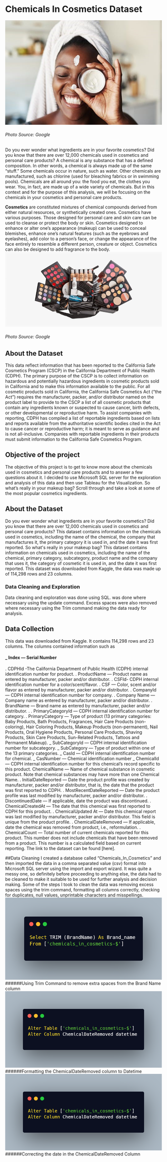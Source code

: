 # Chemicals In Cosmetics Dataset
![](Introductory_Picture.jpg)
###### Photo Source: Google
Do you ever wonder what ingredients are in your favorite cosmetics? Did you know that there are over 12,000 chemicals used in cosmetics and personal care products?
A chemical is any substance that has a defined composition. In other words, a chemical is always made up of the same “stuff.” Some chemicals occur in nature, such as water. Other chemicals are manufactured, such as chlorine (used for bleaching fabrics or in swimming pools). Chemicals are all around you: the food you eat, the clothes you wear. You, in fact, are made up of a wide variety of chemicals. But in this context and for the purpose of this analysis, we will be focusing on the chemicals in your cosmetics and personal care products.

**Cosmetics** are constituted mixtures of chemical compounds derived from either natural resources, or synthetically created ones. Cosmetics have various purposes. Those designed for personal care and skin care can be used to cleanse or protect the body or skin. Cosmetics designed to enhance or alter one’s appearance (makeup) can be used to conceal blemishes, enhance one’s natural features (such as the eyebrows and eyelashes), add color to a person’s face, or change the appearance of the face entirely to resemble a different person, creature or object. Cosmetics can also be designed to add fragrance to the body.
![](Cosmetics_Picture.jpg)
###### Photo Source: Google

## About the Dataset
This data reflect information that has been reported to the California Safe Cosmetics Program (CSCP) in the California Department of Public Health (CDPH). The primary purpose of the CSCP is to collect information on hazardous and potentially hazardous ingredients in cosmetic products sold in California and to make this information available to the public. For all cosmetic products sold in California, the California Safe Cosmetics Act (“the Act”) requires the manufacturer, packer, and/or distributor named on the product label to provide to the CSCP a list of all cosmetic products that contain any ingredients known or suspected to cause cancer, birth defects, or other developmental or reproductive harm.
To assist companies with reporting, CDPH has compiled a list of reportable ingredients based on lists and reports available from the authoritative scientific bodies cited in the Act to cause cancer or reproductive harm; it is meant to serve as guidance and is not all-inclusive. Companies with reportable ingredients in their products must submit information to the California Safe Cosmetics Program.

## Objective of the project
The objective of this project is to get to know more about the chemicals used in cosmetics and personal care products and to answer a few questions about it. I decided to use Microsoft SQL server for the exploration and analysis of this data and then use Tableau for the Visualization.
So what’s really in your makeup bag? Scroll through and take a look at some of the most popular cosmetics ingredients.


## About the Dataset
Do you ever wonder what ingredients are in your favorite cosmetics? Did you know that there are over 12,000 chemicals used in cosmetics and personal care products? This dataset contains information on the chemicals used in cosmetics, including the name of the chemical, the company that manufactures it, the primary category it is used in, and the date it was first reported. So what's really in your makeup bag?
This dataset contains information on chemicals used in cosmetics, including the name of the chemical, primary category, subcategory, product name and the company that uses it, the category of cosmetic it is used in, and the date it was first reported.
This dataset was downloaded from Kaggle, the data was made up of 114,298 rows and 23 columns.

### Data Cleaning and Exploration
Data cleaning and exploration was done using SQL. was done where necessary using the update command. Excess spaces were also removed where necessary using the Trim command making the data ready for analysis.

## Data Collection
This data was downloaded from Kaggle. It contains 114,298 rows and 23 columns. The columns contained information such as
#### _ Index — Serial Number
. CDPHId -The California Department of Public Health (CDPH) internal identification number for product.
. ProductName — Product name as entered by manufacturer, packer and/or distributor.
. CSFId- CDPH internal identification number for a color/scent/flavor.
. CSF — Color, scent and/or flavor as entered by manufacturer, packer and/or distributor.
. CompanyId — CDPH internal identification number for company.
. Company Name — Company name as entered by manufacturer, packer and/or distributor.
. BrandName — Brand name as entered by manufacturer, packer and/or distributor. .
. PrimaryCategoryId — CDPH internal identification number for category.
. PrimaryCategory — Type of product (13 primary categories: Baby Products, Bath Products, Fragrances, Hair Care Products (non-coloring), Hair Coloring Products, Makeup Products (non-permanent), Nail Products, Oral Hygiene Products, Personal Care Products, Shaving Products, Skin Care Products, Sun-Related Products, Tattoos and Permanent Makeup).
_ SubCategoryId — CDPH internal identification number for subcategory.
_ SubCategory — Type of product within one of the 13 primary categories.
_ CasId — CDPH internal identification number for chemical.
_ CasNumber — Chemical identification number
_ ChemicalId — CDPH internal identification number for this chemical’s record specific to this product.
ChemicalName — Name of chemical substance in cosmetic product. Note that chemical substances may have more than one Chemical Name.
. InitialDateReported — Date the product profile was created by manufacturer, packer and/or distributor, that is, the date that the product was first reported to CDPH.
. MostRecentDateReported — Date the product profile was last modified by manufacturer, packer and/or distributor.
. DiscontinuedDate — If applicable, date the product was discontinued.
. ChemicalCreatedAt — The date that this chemical was first reported to CDPH for this product.
. ChemicalUpdated At — Date this chemical report was last modified by manufacturer, packer and/or distributor. This field is unique from the product profile.
. ChemicalDateRemoved — If applicable, date the chemical was removed from product, i.e., reformulation.
. ChemicalCount — Total number of current chemicals reported for this product. This number does not include chemicals that have been removed from a product. This number is a calculated field based on current reporting.
The link to the dataset can be found [here].

##Data Cleaning
I created a database called “Chemicals_In_Cosmetics” and then imported the data in a comma separated value (csv) format into Microsoft SQL server using the import and export wizard.
It was quite a messy one, so definitely before proceeding to anything else, the data had to be cleaned to make it suitable to be used for further analysis and decision making. Some of the steps I took to clean the data was removing excess spaces using the trim command, formatting all columns correctly, checking for duplicates, null values, unprintable characters and misspellings.
![](Picture_1.png)
######Using Trim Command to remove extra spaces from the Brand Name column
![](Picture_2.png)
######Formatting the ChemicalDateRemoved column to Datetime
![](Picture_2.png)
######Correcting the date in the ChemicalDateRemoved Column





